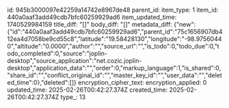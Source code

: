 id: 945b3000097e42259a14742e8967de48
parent_id: 
item_type: 1
item_id: 440a0aaf3add49cdb7bfc60259929ad6
item_updated_time: 1740529984159
title_diff: "[]"
body_diff: "[]"
metadata_diff: {"new":{"id":"440a0aaf3add49cdb7bfc60259929ad6","parent_id":"75c1656907db412ea4d7058be9cd55c8","latitude":"19.58428130","longitude":"-98.97560440","altitude":"0.0000","author":"","source_url":"","is_todo":0,"todo_due":0,"todo_completed":0,"source":"joplin-desktop","source_application":"net.cozic.joplin-desktop","application_data":"","order":0,"markup_language":1,"is_shared":0,"share_id":"","conflict_original_id":"","master_key_id":"","user_data":"","deleted_time":0},"deleted":[]}
encryption_cipher_text: 
encryption_applied: 0
updated_time: 2025-02-26T00:42:27.374Z
created_time: 2025-02-26T00:42:27.374Z
type_: 13